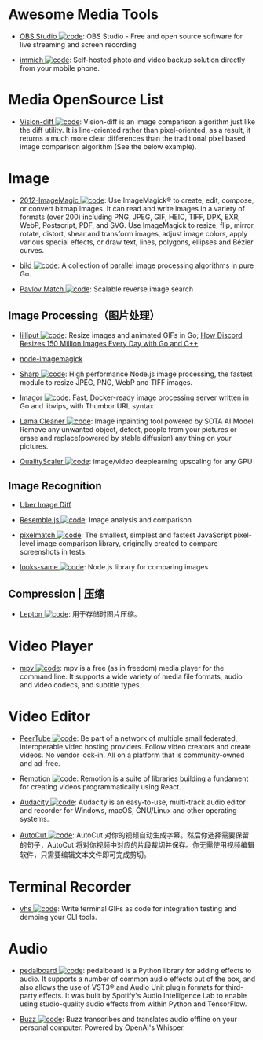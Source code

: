 # Awesome Media Tools

- [OBS Studio ![code](https://ng-tech.icu/assets/code.svg)](https://github.com/obsproject/obs-studio): OBS Studio - Free and open source software for live streaming and screen recording

- [immich ![code](https://ng-tech.icu/assets/code.svg)](https://github.com/immich-app/immich): Self-hosted photo and video backup solution directly from your mobile phone.

# Media OpenSource List

- [Vision-diff ![code](https://ng-tech.icu/assets/code.svg)](https://github.com/Meituan-Dianping/vision-diff): Vision-diff is an image comparison algorithm just like the diff utility. It is line-oriented rather than pixel-oriented, as a result, it returns a much more clear differences than the traditional pixel based image comparison algorithm (See the below example).

# Image

- [2012-ImageMagic ![code](https://ng-tech.icu/assets/code.svg)](https://github.com/ImageMagick/ImageMagick): Use ImageMagick® to create, edit, compose, or convert bitmap images. It can read and write images in a variety of formats (over 200) including PNG, JPEG, GIF, HEIC, TIFF, DPX, EXR, WebP, Postscript, PDF, and SVG. Use ImageMagick to resize, flip, mirror, rotate, distort, shear and transform images, adjust image colors, apply various special effects, or draw text, lines, polygons, ellipses and Bézier curves.

- [bild ![code](https://ng-tech.icu/assets/code.svg)](https://github.com/anthonynsimon/bild): A collection of parallel image processing algorithms in pure Go.

- [Pavlov Match ![code](https://ng-tech.icu/assets/code.svg)](https://github.com/pavlovml/match): Scalable reverse image search

## Image Processing（图片处理）

- [lilliput ![code](https://ng-tech.icu/assets/code.svg)](https://github.com/discordapp/lilliput): Resize images and animated GIFs in Go; [How Discord Resizes 150 Million Images Every Day with Go and C++](https://parg.co/UEb)

- [node-imagemagick](https://github.com/yourdeveloper/node-imagemagick)

- [Sharp ![code](https://ng-tech.icu/assets/code.svg)](): High performance Node.js image processing, the fastest module to resize JPEG, PNG, WebP and TIFF images.

- [Imagor ![code](https://ng-tech.icu/assets/code.svg)](https://github.com/cshum/imagor): Fast, Docker-ready image processing server written in Go and libvips, with Thumbor URL syntax

- [Lama Cleaner ![code](https://ng-tech.icu/assets/code.svg)](https://github.com/Sanster/lama-cleaner): Image inpainting tool powered by SOTA AI Model. Remove any unwanted object, defect, people from your pictures or erase and replace(powered by stable diffusion) any thing on your pictures.

- [QualityScaler ![code](https://ng-tech.icu/assets/code.svg)](https://github.com/Djdefrag/QualityScaler): image/video deeplearning upscaling for any GPU

## Image Recognition

- [Uber Image Diff](https://github.com/uber/image-diff)

- [Resemble.js ![code](https://ng-tech.icu/assets/code.svg)](https://github.com/rsmbl/Resemble.js): Image analysis and comparison

- [pixelmatch ![code](https://ng-tech.icu/assets/code.svg)](https://github.com/mapbox/pixelmatch): The smallest, simplest and fastest JavaScript pixel-level image comparison library, originally created to compare screenshots in tests.

- [looks-same ![code](https://ng-tech.icu/assets/code.svg)](https://github.com/gemini-testing/looks-same): Node.js library for comparing images

## Compression | 压缩

- [Lepton ![code](https://ng-tech.icu/assets/code.svg)](https://github.com/dropbox/lepton): 用于存储时图片压缩。

# Video Player

- [mpv ![code](https://ng-tech.icu/assets/code.svg)](https://github.com/mpv-player/mpv): mpv is a free (as in freedom) media player for the command line. It supports a wide variety of media file formats, audio and video codecs, and subtitle types.

# Video Editor

- [PeerTube ![code](https://ng-tech.icu/assets/code.svg)](https://github.com/Chocobozzz/PeerTube): Be part of a network of multiple small federated, interoperable video hosting providers. Follow video creators and create videos. No vendor lock-in. All on a platform that is community-owned and ad-free.

- [Remotion ![code](https://ng-tech.icu/assets/code.svg)](https://github.com/JonnyBurger/remotion): Remotion is a suite of libraries building a fundament for creating videos programmatically using React.

- [Audacity ![code](https://ng-tech.icu/assets/code.svg)](https://www.audacityteam.org/): Audacity is an easy-to-use, multi-track audio editor and recorder for Windows, macOS, GNU/Linux and other operating systems.

- [AutoCut ![code](https://ng-tech.icu/assets/code.svg)](https://github.com/mli/autocut): AutoCut 对你的视频自动生成字幕。然后你选择需要保留的句子，AutoCut 将对你视频中对应的片段裁切并保存。你无需使用视频编辑软件，只需要编辑文本文件即可完成剪切。

# Terminal Recorder

- [vhs ![code](https://ng-tech.icu/assets/code.svg)](https://github.com/charmbracelet/vhs): Write terminal GIFs as code for integration testing and demoing your CLI tools.

# Audio

- [pedalboard ![code](https://ng-tech.icu/assets/code.svg)](https://github.com/spotify/pedalboard): pedalboard is a Python library for adding effects to audio. It supports a number of common audio effects out of the box, and also allows the use of VST3® and Audio Unit plugin formats for third-party effects. It was built by Spotify's Audio Intelligence Lab to enable using studio-quality audio effects from within Python and TensorFlow.

- [Buzz ![code](https://ng-tech.icu/assets/code.svg)](https://github.com/chidiwilliams/buzz): Buzz transcribes and translates audio offline on your personal computer. Powered by OpenAI's Whisper.
